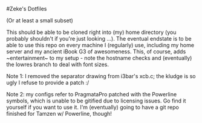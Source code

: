 #Zeke's Dotfiles

(Or at least a small subset)

This should be able to be cloned right into (my) home directory (you probably shouldn't if you're just looking ...).  The eventual endstate is to be able to use this repo on every machine I (regularly) use, including my home server and my ancient iBook G3 of awesomeness.  This, of course, adds ~entertainment~ to my setup - note the hostname checks and (eventually) the lowres branch to deal with font sizes.

Note 1: I removed the separator drawing from i3bar's xcb.c; the kludge is so ugly I refuse to provide a patch :/

Note 2: my configs refer to PragmataPro patched with the Powerline symbols, which is unable to be gitified due to licensing issues.  Go find it yourself if you want to use it.  I'm (eventually) going to have a git repo finished for Tamzen w/ Powerline, though!
